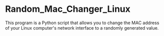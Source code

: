 # Random_Mac_Changer_Linux
This program is a Python script that allows you to change the MAC address of your Linux computer's network interface to a randomly generated value.

